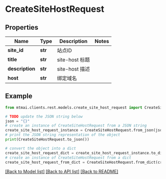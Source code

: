 # CreateSiteHostRequest


## Properties

Name | Type | Description | Notes
------------ | ------------- | ------------- | -------------
**site_id** | **str** | 站点ID | 
**title** | **str** | site-host 标题 | 
**description** | **str** | site-host 描述 | 
**host** | **str** | 绑定域名 | 

## Example

```python
from mtmai.clients.rest.models.create_site_host_request import CreateSiteHostRequest

# TODO update the JSON string below
json = "{}"
# create an instance of CreateSiteHostRequest from a JSON string
create_site_host_request_instance = CreateSiteHostRequest.from_json(json)
# print the JSON string representation of the object
print(CreateSiteHostRequest.to_json())

# convert the object into a dict
create_site_host_request_dict = create_site_host_request_instance.to_dict()
# create an instance of CreateSiteHostRequest from a dict
create_site_host_request_from_dict = CreateSiteHostRequest.from_dict(create_site_host_request_dict)
```
[[Back to Model list]](../README.md#documentation-for-models) [[Back to API list]](../README.md#documentation-for-api-endpoints) [[Back to README]](../README.md)


